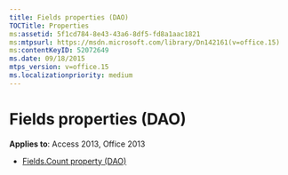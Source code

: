 ```yaml
---
title: Fields properties (DAO)
TOCTitle: Properties
ms:assetid: 5f1cd784-8e43-43a6-8df5-fd8a1aac1821
ms:mtpsurl: https://msdn.microsoft.com/library/Dn142161(v=office.15)
ms:contentKeyID: 52072649
ms.date: 09/18/2015
mtps_version: v=office.15
ms.localizationpriority: medium
---
```


# Fields properties (DAO)

**Applies to**: Access 2013, Office 2013

- [Fields.Count property (DAO)](fields-count-property-dao.md)

